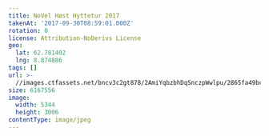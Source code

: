 ```yaml
---
title: NoVel Høst Hyttetur 2017
takenAt: '2017-09-30T08:59:01.000Z'
rotation: 0
license: Attribution-NoDerivs License
geo:
  lat: 62.781402
  lng: 8.874886
tags: []
url: >-
  //images.ctfassets.net/bncv3c2gt878/2AmiYqbzbhDqSnczpWwlpu/2865fa49bcefc2e9d789a774cb0ea001/novel-hst-hyttetur-2017_37405978562_o
size: 6167556
image:
  width: 5344
  height: 3006
contentType: image/jpeg
---
```


